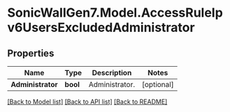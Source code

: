 # SonicWallGen7.Model.AccessRuleIpv6UsersExcludedAdministrator

## Properties

Name | Type | Description | Notes
------------ | ------------- | ------------- | -------------
**Administrator** | **bool** | Administrator. | [optional] 

[[Back to Model list]](../README.md#documentation-for-models) [[Back to API list]](../README.md#documentation-for-api-endpoints) [[Back to README]](../README.md)

